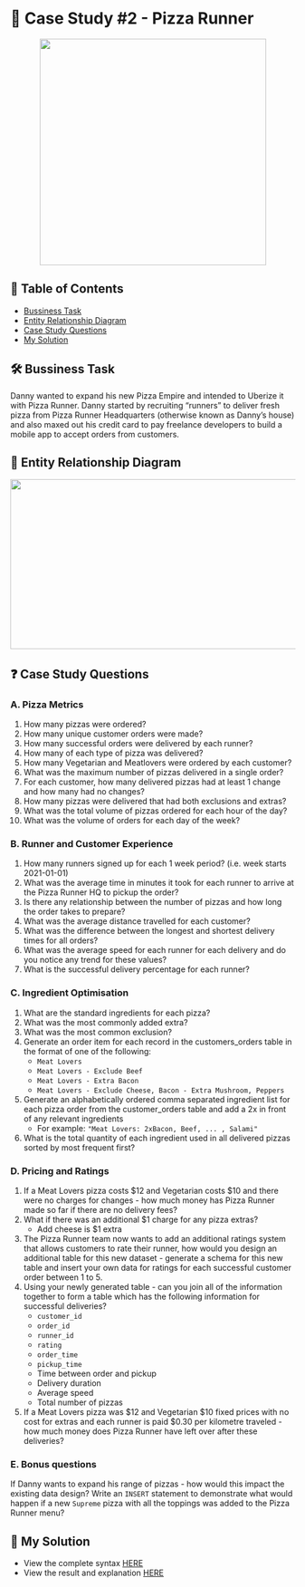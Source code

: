 # 🍕 Case Study #2 - Pizza Runner
<p align="center">
<img src="https://github.com/qanhnn12/8-Week-SQL-Challenge/blob/main/IMG/2.png" align="center" width="400" height="400" >
  
## 📕 Table of Contents
* [Bussiness Task](https://github.com/qanhnn12/8-Week-SQL-Challenge/blob/main/Case%20Study%20%232%20-%20Pizza%20Runner/README.md#%EF%B8%8F-bussiness-task)
* [Entity Relationship Diagram](https://github.com/qanhnn12/8-Week-SQL-Challenge/blob/main/Case%20Study%20%232%20-%20Pizza%20Runner/README.md#-entity-relationship-diagram)
* [Case Study Questions](https://github.com/qanhnn12/8-Week-SQL-Challenge/blob/main/Case%20Study%20%232%20-%20Pizza%20Runner/README.md#-case-study-questions)
* [My Solution](https://github.com/qanhnn12/8-Week-SQL-Challenge/blob/main/Case%20Study%20%232%20-%20Pizza%20Runner/README.md#-my-solution)
  
## 🛠️ Bussiness Task
Danny wanted to expand his new Pizza Empire and intended to Uberize it with Pizza Runner. 
Danny started by recruiting “runners” to deliver fresh pizza from Pizza Runner Headquarters (otherwise known as Danny’s house) 
  and also maxed out his credit card to pay freelance developers to build a mobile app to accept orders from customers.
  
## 🔐 Entity Relationship Diagram
<p align="center">
<img src="https://github.com/qanhnn12/8-Week-SQL-Challenge/blob/main/IMG/e2.PNG" align="center" width="550" height="300" >


## ❓ Case Study Questions
### A. Pizza Metrics
1. How many pizzas were ordered?
2. How many unique customer orders were made?
3. How many successful orders were delivered by each runner?
4. How many of each type of pizza was delivered?
5. How many Vegetarian and Meatlovers were ordered by each customer?
6. What was the maximum number of pizzas delivered in a single order?
7. For each customer, how many delivered pizzas had at least 1 change and how many had no changes?
8. How many pizzas were delivered that had both exclusions and extras?
9. What was the total volume of pizzas ordered for each hour of the day?
10. What was the volume of orders for each day of the week?

### B. Runner and Customer Experience
1. How many runners signed up for each 1 week period? (i.e. week starts 2021-01-01)
2. What was the average time in minutes it took for each runner to arrive at the Pizza Runner HQ to pickup the order?
3. Is there any relationship between the number of pizzas and how long the order takes to prepare?
4. What was the average distance travelled for each customer?
5. What was the difference between the longest and shortest delivery times for all orders?
6. What was the average speed for each runner for each delivery and do you notice any trend for these values?
7. What is the successful delivery percentage for each runner?

### C. Ingredient Optimisation
1. What are the standard ingredients for each pizza?
2. What was the most commonly added extra?
3. What was the most common exclusion?
4. Generate an order item for each record in the customers_orders table in the format of one of the following:
    * ```Meat Lovers```
    * ```Meat Lovers - Exclude Beef```
    * ```Meat Lovers - Extra Bacon```
    * ```Meat Lovers - Exclude Cheese, Bacon - Extra Mushroom, Peppers```
5. Generate an alphabetically ordered comma separated ingredient list for each pizza order from the customer_orders table and add a 2x in front of any relevant ingredients
    * For example: ```"Meat Lovers: 2xBacon, Beef, ... , Salami"```
6. What is the total quantity of each ingredient used in all delivered pizzas sorted by most frequent first?

### D. Pricing and Ratings
1. If a Meat Lovers pizza costs $12 and Vegetarian costs $10 and there were no charges for changes - how much money has Pizza Runner made so far if there are no delivery fees?
2. What if there was an additional $1 charge for any pizza extras?
    * Add cheese is $1 extra
3. The Pizza Runner team now wants to add an additional ratings system that allows customers to rate their runner, how would you design an additional table for this new dataset - generate a schema for this new table and insert your own data for ratings for each successful customer order between 1 to 5.
4. Using your newly generated table - can you join all of the information together to form a table which has the following information for successful deliveries?
    * ```customer_id```
    * ```order_id```
    * ```runner_id```
    * ```rating```
    * ```order_time```
    * ```pickup_time```
    * Time between order and pickup
    * Delivery duration
    * Average speed
    * Total number of pizzas
5. If a Meat Lovers pizza was $12 and Vegetarian $10 fixed prices with no cost for extras and each runner is paid $0.30 per kilometre traveled - how much money does Pizza Runner have left over after these deliveries?

### E. Bonus questions
If Danny wants to expand his range of pizzas - how would this impact the existing data design? Write an ```INSERT``` statement to demonstrate what would happen if a new ```Supreme``` pizza with all the toppings was added to the Pizza Runner menu?

## 🚀 My Solution
* View the complete syntax [HERE](https://github.com/qanhnn12/8-Week-SQL-Challenge/tree/main/Case%20Study%20%232%20-%20Pizza%20Runner/Syntax)
* View the result and explanation [HERE](https://github.com/qanhnn12/8-Week-SQL-Challenge/tree/main/Case%20Study%20%232%20-%20Pizza%20Runner/Solution)
